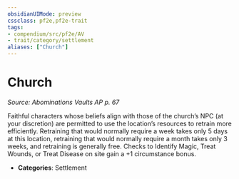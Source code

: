 ```yaml
---
obsidianUIMode: preview
cssclass: pf2e,pf2e-trait
tags:
- compendium/src/pf2e/AV
- trait/category/settlement
aliases: ["Church"]
---
```

# Church  
*Source: Abominations Vaults AP p. 67*  

Faithful characters whose beliefs align with those of the church’s NPC (at your discretion) are permitted to use the location’s resources to retrain more efficiently. Retraining that would normally require a week takes only 5 days at this location, retraining that would normally require a month takes only 3 weeks, and retraining is generally free. Checks to Identify Magic, Treat Wounds, or Treat Disease on site gain a +1 circumstance bonus.

- **Categories**: Settlement